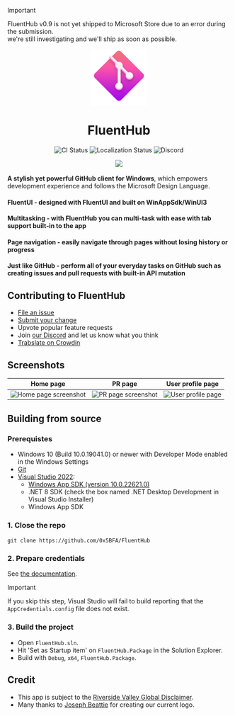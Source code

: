 > [!IMPORTANT]
> FluentHub v0.9 is not yet shipped to Microsoft Store due to an error during the submission.
> <br/>
> we're still investigating and we'll ship as soon as possible.

<p align="center">
  <img width="128" align="center" src="../assets/fluenthub.png" />
</p>
<h1 align="center">
  FluentHub
</h1>
<p align="center">
  <a style="text-decoration:none" href="https://github.com/0x5bfa/FluentHub/actions/workflows/ci.yml">
    <img src="https://github.com/0x5bfa/FluentHub/actions/workflows/ci.yml/badge.svg" alt="CI Status" /></a>
  <a style="text-decoration:none" href="https://crowdin.com/project/fluenthub">
    <img src="https://badges.crowdin.net/fluenthub/localized.svg" alt="Localization Status" /></a>
  <a style="text-decoration:none" href="https://dsc.gg/fluenthub">
    <img src="https://img.shields.io/discord/935562861701390336?label=Discord&color=7289da" alt="Discord" /></a>
</p>
<p align="center">
  <a title="Microsoft Store" target="_blank" href="https://apps.microsoft.com/store/detail/fluenthub/9nkb9hx8rjz3">
  <a style="text-decoration:none" href="https://apps.microsoft.com/detail/9NGHP3DX8HDX?launch=true&mode=full">
    <picture>
      <source media="(prefers-color-scheme: light)" srcset="https://get.microsoft.com/images/en-us%20dark.svg" width="200" />
      <img src="https://get.microsoft.com/images/en-us%20light.svg" width="200" />
    </picture></a>
</p>

**A stylish yet powerful GitHub client for Windows**, which empowers development experience and follows the Microsoft Design Language.

#### **FluentUI** - designed with FluentUI and built on WinAppSdk/WinUI3
#### **Multitasking** - with FluentHub you can multi-task with ease with tab support built-in to the app
#### **Page navigation** - easily navigate through pages without losing history or progress
#### **Just like GitHub** - perform all of your everyday tasks on GitHub such as creating issues and pull requests with built-in API mutation

<!--## 🎁 Getting started with FluentHub

You need Windows 10 or 11 to run FluentHub.

### GitHub

<a title="GitHub" href='https://github.com/0x5BFA/FluentHub/releases/latest'>
  <img width='175' src='https://user-images.githubusercontent.com/74561130/160255105-5e32f911-574f-4cc4-b90b-8769099086e4.png' alt='Get it from GitHub' />
</a>

Released builds can be manually downloaded from this [repository's releases page](https://github.com/FluentHub/FluentHub/releases).

Download the `FluentHub_<versionNumber>.msixbundle` file from the `Assets` section. In order to install the app, you can simply double-click on the .msixbundle file, and the app installer should automatically run. If that fails for any reason, you can try the following command with a PowerShell prompt:

```powershell
# NOTE: If you are using PowerShell 7+, please run
#   Import-Module Appx -UseWindowsPowerShell
# before using Add-AppxPackage.

Add-AppxPackage FluentHub_<versionNumber>.msixbundle
```-->

## Contributing to FluentHub
- [File an issue](https://github.com/FluentHub/FluentHub/issues/new/choose)
- [Submit your change](https://github.com/FluentHub/FluentHub/pulls)
- Upvote popular feature requests
- Join [our Discord](https://dsc.gg/fluenthub) and let us know what you think
- [Trabslate on Crowdin](https://crowdin.com/project/fluenthub)

## Screenshots

Home page|PR page|User profile page
---|---|---
![Home page screenshot](https://github.com/0x5bfa/FluentHub/assets/62196528/a31bdace-8700-4a6a-83e9-1cdc52955c4f)|![PR page screenshot](https://github.com/0x5bfa/FluentHub/assets/62196528/a29c4ef8-1fe5-47c3-be03-6afebe02c55b)|![User profile page](https://github.com/0x5bfa/FluentHub/assets/62196528/35ffbe36-00d3-4d04-9019-67307febfc95)

## Building from source

### Prerequistes

- Windows 10 (Build 10.0.19041.0) or newer with Developer Mode enabled in the Windows Settings
- [Git](https://git-scm.com/)
- [Visual Studio 2022](https://visualstudio.microsoft.com/vs/):
  - [Windows App SDK (version 10.0.22621.0)](https://developer.microsoft.com/en-us/windows/downloads/windows-sdk/)
  - .NET 8 SDK (check the box named .NET Desktop Development in Visual Studio Installer)
  - Windows App SDK

### 1. Close the repo

```git
git clone https://github.com/0x5BFA/FluentHub
```

### 2. Prepare credentials

See [the documentation](docs/credentials.md).

> [!IMPORTANT]  
> If you skip this step, Visual Studio will fail to build reporting that the `AppCredentials.config` file does not exist.

### 3. Build the project

- Open `FluentHub.sln`.
- Hit 'Set as Startup item' on `FluentHub.Package` in the Solution Explorer.
- Build with `Debug`, `x64`, `FluentHub.Package`.

## Credit

- This app is subject to the [Riverside Valley Global Disclaimer](https://github.com/RiversideValley/.github/blob/main/DISCLAIMER.md).
- Many thanks to [Joseph Beattie](https://github.com/josephbeattie) for creating our current logo.
  